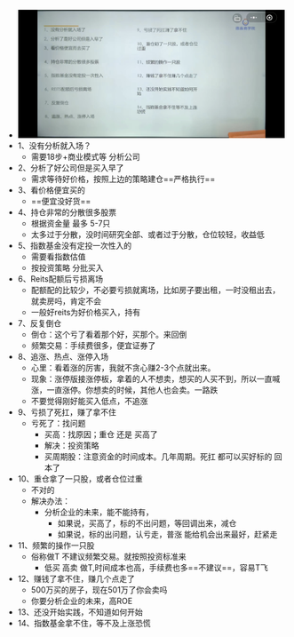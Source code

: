 - ![image.png](../assets/image_1681189488977_0.png)
- 1、没有分析就入场？
	- 需要18步+商业模式等 分析公司
- 2、分析了好公司但是买入早了
	- 需求等待好价格，按照上边的策略建仓==严格执行==
- 3、看价格便宜买的
	- ==便宜没好货==
- 4、持仓非常的分散很多股票
	- 根据资金量 最多 5-7只
	- 太多过于分散，没时间研究全部、或者过于分散，仓位较轻，收益低
- 5、指数基金没有定投一次性入的
	- 需要看指数估值
	- 按投资策略 分批买入
- 6、Reits配额后亏损离场
	- 配额配的比较少，不必要亏损就离场，比如房子要出租，一时没租出去，就卖房吗，肯定不会
	- 一般好reits为好价格买入，持有
- 7、反复倒仓
	- 倒仓：这个亏了看着那个好，买那个。来回倒
	- 频繁交易：手续费很多，便宜证券了
- 8、追涨、热点、涨停入场
	- 心里：看着涨的厉害，我就不贪心赚2-3个点就出来。
	- 现象：涨停版接涨停板，拿着的人不想卖，想买的人买不到，所以一直喊涨，一直涨停。你想卖的时候，其他人也会卖。一路跌
	- 不要觉得刚好能买入低点，不追涨
- 9、亏损了死扛，赚了拿不住
	- 亏死了：找问题
		- 买高：找原因；重仓 还是 买高了
		- 解决：投资策略
		- 买周期股：注意资金的时间成本。几年周期。死扛 都可以买好标的 回本了
- 10、重仓拿了一只股，或者仓位过重
	- 不对的
	- 解决办法：
		- 分析企业的未来，能不能持有，
			- 如果说，买高了，标的不出问题，等回调出来，减仓
			- 如果说，标的出问题，认亏走，普涨 能给机会出来最好，赶紧走
- 11、频繁的操作一只股
	- 俗称做T 不建议频繁交易。就按照投资标准来
		- 低买 高卖  做T,时间成本也高，手续费也多==不建议==，容易T飞
- 12、赚钱了拿不住，赚几个点走了
	- 500万买的房子，现在501万了你会卖吗
	- 你要分析企业的未来，高ROE
- 13、还没开始实践，不知道如何开始
- 14、指数基金拿不住，等不及上涨恐慌